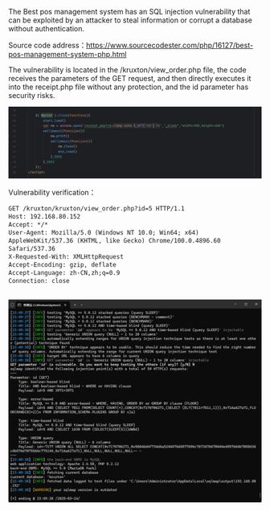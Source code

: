 

The Best pos management system has an SQL injection vulnerability that can be exploited by an attacker to steal information or corrupt a database without authentication.





Source code address：https://www.sourcecodester.com/php/16127/best-pos-management-system-php.html



The vulnerability is located in the /kruxton/view_order.php file, the code receives the parameters of the GET request, and then directly executes it into the receipt.php file without any protection, and the id parameter has security risks.

![image-20250314235159560](images/image-20250314235159560.png)



Vulnerability verification：

```
GET /kruxton/kruxton/view_order.php?id=5 HTTP/1.1
Host: 192.168.80.152
Accept: */*
User-Agent: Mozilla/5.0 (Windows NT 10.0; Win64; x64) AppleWebKit/537.36 (KHTML, like Gecko) Chrome/100.0.4896.60 Safari/537.36
X-Requested-With: XMLHttpRequest
Accept-Encoding: gzip, deflate
Accept-Language: zh-CN,zh;q=0.9
Connection: close


```

 ![image-20250314234943951](images/image-20250314234943951.png)



































